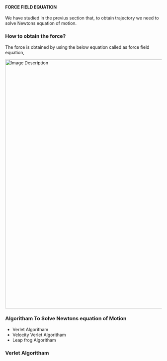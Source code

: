 #### FORCE FIELD EQUATION
We have studied in the previus section that, to obtain trajectory we need to solve Newtons equation of motion. 
### How to obtain the force? 
The force is obtained by using the below equation called as force field equation,
<!--- ![image](https://github.com/user-attachments/assets/2cece935-4376-42e3-a44b-29db24e8c323)--->
<img src="https://github.com/user-attachments/assets/2cece935-4376-42e3-a44b-29db24e8c323" alt="Image Description" width="800">





### Algoritham To Solve Newtons equation of Motion
- Verlet Algoritham
- Velocity Verlet Algoritham
- Leap frog Algoritham

### Verlet Algoritham



